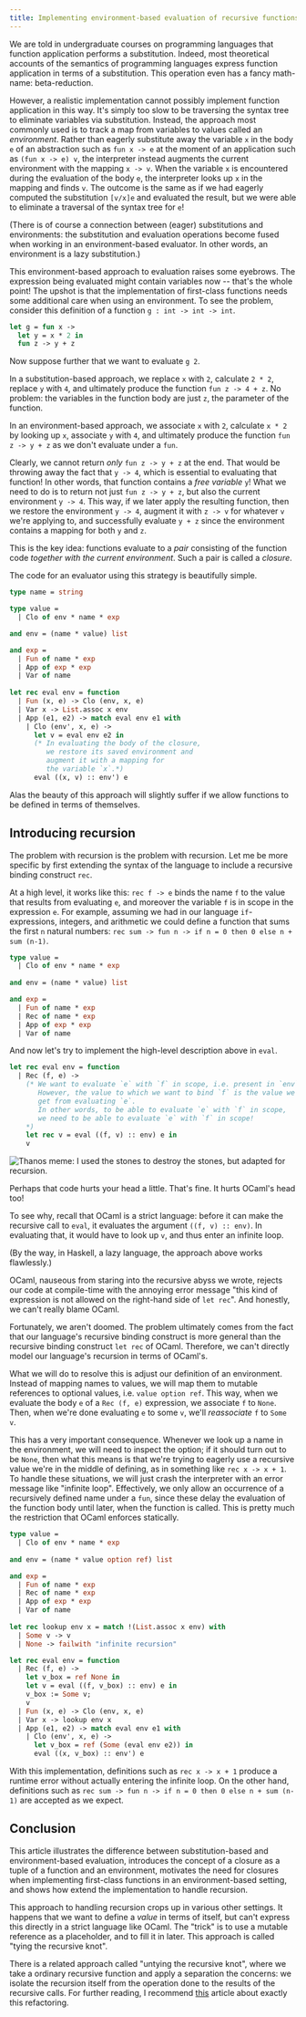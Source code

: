```yaml
---
title: Implementing environment-based evaluation of recursive functions in OCaml
---
```


We are told in undergraduate courses on programming languages that function
application performs a substitution. Indeed, most theoretical accounts of the
semantics of programming languages express function application in terms of a
substitution. This operation even has a fancy math-name: beta-reduction.

However, a realistic implementation cannot possibly implement function
application in this way. It's simply too slow to be traversing the syntax tree
to eliminate variables via substitution. Instead, the approach most commonly
used is to track a map from variables to values called an _environment_.
Rather than eagerly substitute away the variable `x` in the body `e` of an
abstraction such as `fun x -> e` at the moment of an application such as `(fun x
-> e) v`, the interpreter instead augments the current environment with the
mapping `x -> v`. When the variable `x` is encountered during the evaluation of
the body `e`, the interpreter looks up `x` in the mapping and finds `v`. The
outcome is the same as if we had eagerly computed the substitution `[v/x]e` and
evaluated the result, but we were able to eliminate a traversal of the syntax
tree for `e`!

(There is of course a connection between (eager) substitutions and environments:
the substitution and evaluation operations become fused when working in an
environment-based evaluator. In other words, an environment is a lazy
substitution.)

This environment-based approach to evaluation raises some eyebrows.
The expression being evaluated might contain variables now -- that's the
whole point! The upshot is that the implementation of first-class functions
needs some additional care when using an environment. To see the problem,
consider this definition of a function `g : int -> int -> int`.

```ocaml
let g = fun x ->
  let y = x * 2 in
  fun z -> y + z
```

Now suppose further that we want to evaluate `g 2`.

In a substitution-based approach, we replace `x` with `2`, calculate `2 * 2`,
replace `y` with `4`, and ultimately produce the function `fun z -> 4 + z`. No
problem: the variables in the function body are just `z`, the parameter of the
function.

In an environment-based approach, we associate `x` with `2`, calculate `x * 2`
by looking up `x`, associate `y` with `4`, and ultimately produce the function
`fun z -> y + z` as we don't evaluate under a `fun`.

Clearly, we cannot return _only_ `fun z -> y + z` at the end. That would be
throwing away the fact that `y -> 4`, which is essential to evaluating that
function! In other words, that function contains a _free variable_ `y`! What we
need to do is to return not just `fun z -> y + z`, but also the current
environment `y -> 4`. This way, if we later apply the resulting function, then
we restore the environment `y -> 4`, augment it with `z -> v` for whatever `v`
we're applying to, and successfully evaluate `y + z` since the environment
contains a mapping for both `y` and `z`.

This is the key idea: functions evaluate to a *pair* consisting of the function
code *together with the current environment*. Such a pair is called a _closure_.

The code for an evaluator using this strategy is beautifully simple.

```ocaml
type name = string

type value =
  | Clo of env * name * exp

and env = (name * value) list

and exp =
  | Fun of name * exp
  | App of exp * exp
  | Var of name
  
let rec eval env = function
  | Fun (x, e) -> Clo (env, x, e)
  | Var x -> List.assoc x env
  | App (e1, e2) -> match eval env e1 with
    | Clo (env', x, e) ->
      let v = eval env e2 in
      (* In evaluating the body of the closure,
         we restore its saved environment and
         augment it with a mapping for
         the variable `x`.*)
      eval ((x, v) :: env') e
```

Alas the beauty of this approach will slightly suffer if we allow functions to
be defined in terms of themselves.

## Introducing recursion

The problem with recursion is the problem with recursion. Let me be more
specific by first extending the syntax of the language to include a recursive
binding construct `rec`.

At a high level, it works like this: `rec f -> e` binds the name `f` to the
value that results from evaluating `e`, and moreover the variable `f` is in
scope in the expression `e`. For example, assuming we had in our language
`if`-expressions, integers, and arithmetic we could define a function that sums
the first `n` natural numbers: `rec sum -> fun n -> if n = 0 then 0 else n + sum (n-1)`.

```ocaml
type value =
  | Clo of env * name * exp
  
and env = (name * value) list

and exp =
  | Fun of name * exp
  | Rec of name * exp
  | App of exp * exp
  | Var of name
```

And now let's try to implement the high-level description above in `eval`.

```ocaml
let rec eval env = function
  | Rec (f, e) ->
    (* We want to evaluate `e` with `f` in scope, i.e. present in `env`.
       However, the value to which we want to bind `f` is the value we
       get from evaluating `e`.
       In other words, to be able to evaluate `e` with `f` in scope,
       we need to be able to evaluate `e` with `f` in scope!
    *)
    let rec v = eval ((f, v) :: env) e in
    v
```

<img
  class="figure figure-natural"
  alt="Thanos meme: I used the stones to destroy the stones, but adapted for recursion."
  src="/images/thanos-recursion.jpg">
  
Perhaps that code hurts your head a little. That's fine. It hurts OCaml's head too!

To see why, recall that OCaml is a strict language: before it can make the
recursive call to `eval`, it evaluates the argument `((f, v) :: env)`. In
evaluating that, it would have to look up `v`, and thus enter an infinite loop.

(By the way, in Haskell, a lazy language, the approach above works flawlessly.)

OCaml, nauseous from staring into the recursive abyss we wrote, rejects our
code at compile-time with the annoying error message "this kind of expression is
not allowed on the right-hand side of `let rec`". And honestly, we can't really
blame OCaml.

Fortunately, we aren't doomed. The problem ultimately comes from the fact that
our language's recursive binding construct is more general than the recursive
binding construct `let rec` of OCaml. Therefore, we can't directly model our
language's recursion in terms of OCaml's.

What we will do to resolve this is adjust our definition of an environment.
Instead of mapping names to values, we will map them to mutable references to
optional values, i.e. `value option ref`. This way, when we evaluate the body
`e` of a `Rec (f, e)` expression, we associate `f` to `None`. Then, when we're
done evaluating `e` to some `v`, we'll _reassociate_ `f` to `Some v`.

This has a very important consequence. Whenever we look up a name in the
environment, we will need to inspect the option; if it should turn out to be
`None`, then what this means is that we're trying to eagerly use a recursive
value we're in the middle of defining, as in something like `rec x -> x + 1`.
To handle these situations, we will just crash the interpreter with an error
message like "infinite loop".
Effectively, we only allow an occurrence of a recursively defined name under a
`fun`, since these delay the evaluation of the function body until later, when
the function is called. This is pretty much the restriction that OCaml enforces
statically.

```ocaml
type value =
  | Clo of env * name * exp
  
and env = (name * value option ref) list

and exp =
  | Fun of name * exp
  | Rec of name * exp
  | App of exp * exp
  | Var of name
  
let rec lookup env x = match !(List.assoc x env) with
  | Some v -> v
  | None -> failwith "infinite recursion"

let rec eval env = function
  | Rec (f, e) ->
    let v_box = ref None in
    let v = eval ((f, v_box) :: env) e in
    v_box := Some v;
    v
  | Fun (x, e) -> Clo (env, x, e)
  | Var x -> lookup env x
  | App (e1, e2) -> match eval env e1 with
    | Clo (env', x, e) ->
      let v_box = ref (Some (eval env e2)) in
      eval ((x, v_box) :: env') e
```

With this implementation, definitions such as `rec x -> x + 1` produce a runtime
error without actually entering the infinite loop. On the other hand,
definitions such as `rec sum -> fun n -> if n = 0 then 0 else n + sum (n-1)` are
accepted as we expect.

## Conclusion

This article illustrates the difference between substitution-based and
environment-based evaluation, introduces the concept of a closure as a tuple of
a function and an environment, motivates the need for closures when implementing
first-class functions in an environment-based setting, and shows how extend the
implementation to handle recursion.

This approach to handling recursion crops up in various other settings. It
happens that we want to define a _value_ in terms of itself, but can't express
this directly in a strict language like OCaml. The "trick" is to use a mutable
reference as a placeholder, and to fill it in later.
This approach is called "tying the recursive knot".

There is a related approach called "untying the recursive knot", where we take a
ordinary recursive function and apply a separation the concerns: we isolate the
recursion itself from the operation done to the results of the recursive calls.
For further reading, I recommend
[this](http://typeocaml.com/2015/01/25/memoize-rec-untying-the-recursive-knot/)
article about exactly this refactoring.





